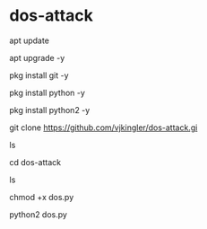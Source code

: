 # dos-attack

apt update 

apt upgrade -y

pkg install git -y

pkg install python -y

pkg install python2 -y

git clone https://github.com/vjkingler/dos-attack.gi

ls

cd dos-attack

ls

chmod +x dos.py

python2 dos.py

